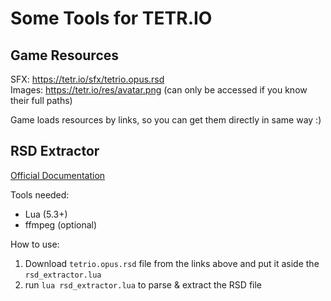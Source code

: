 # Some Tools for TETR.IO

## Game Resources

SFX: https://tetr.io/sfx/tetrio.opus.rsd  
Images: https://tetr.io/res/avatar.png (can only be accessed if you know their full paths)

Game loads resources by links, so you can get them directly in same way :)

## RSD Extractor

[Official Documentation](https://github.com/tetrio/tetrio-format-specs/blob/master/RSD.md)

Tools needed:

- Lua (5.3+) <!-- or Love2D -->
- ffmpeg (optional)

How to use:

1. Download `tetrio.opus.rsd` file from the links above and put it aside the `rsd_extractor.lua`
2. run `lua rsd_extractor.lua` to parse & extract the RSD file
